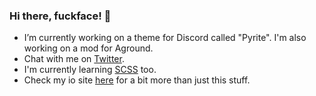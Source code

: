 ### Hi there, fuckface! 👋

- I’m currently working on a theme for Discord called "Pyrite". I'm also working on a mod for Aground.
- Chat with me on [Twitter](https://twitter.com/LeafyLuigi).
- I'm currently learning [SCSS](https://sass-lang.com/documentation/syntax) too.
- Check my io site [here](https://leafyluigi.gitlab.io) for a bit more than just this stuff.
